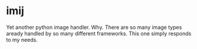 # imij

Yet another python image handler. Why. There are so many image types aready handled by so many different frameworks. This one simply responds to my needs. 